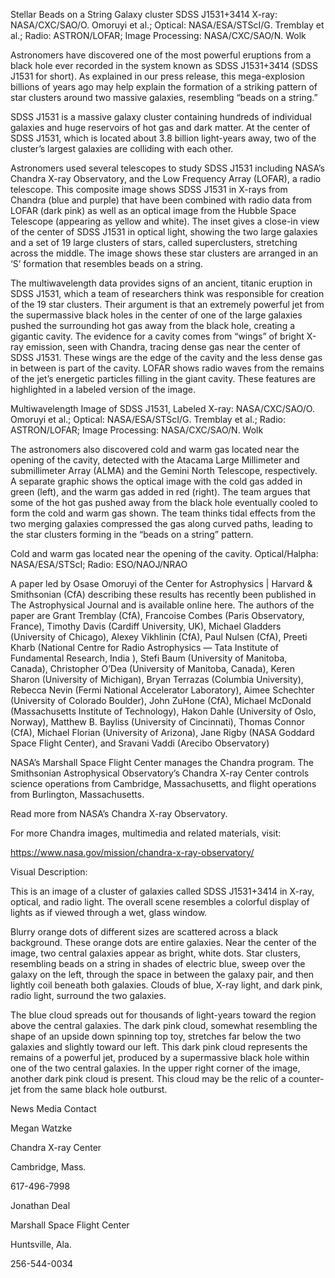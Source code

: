 Stellar Beads on a String 
 Galaxy cluster SDSS J1531+3414 X-ray: NASA/CXC/SAO/O. Omoruyi et al.; Optical: NASA/ESA/STScI/G. Tremblay et al.; Radio: ASTRON/LOFAR; Image Processing: NASA/CXC/SAO/N. Wolk

Astronomers have discovered one of the most powerful eruptions from a black hole ever recorded in the system known as SDSS J1531+3414 (SDSS J1531 for short). As explained in our press release, this mega-explosion billions of years ago may help explain the formation of a striking pattern of star clusters around two massive galaxies, resembling “beads on a string.”

SDSS J1531 is a massive galaxy cluster containing hundreds of individual galaxies and huge reservoirs of hot gas and dark matter. At the center of SDSS J1531, which is located about 3.8 billion light-years away, two of the cluster’s largest galaxies are colliding with each other.

Astronomers used several telescopes to study SDSS J1531 including NASA’s Chandra X-ray Observatory, and the Low Frequency Array (LOFAR), a radio telescope. This composite image shows SDSS J1531 in X-rays from Chandra (blue and purple) that have been combined with radio data from LOFAR (dark pink) as well as an optical image from the Hubble Space Telescope (appearing as yellow and white). The inset gives a close-in view of the center of SDSS J1531 in optical light, showing the two large galaxies and a set of 19 large clusters of stars, called superclusters, stretching across the middle. The image shows these star clusters are arranged in an ‘S’ formation that resembles beads on a string.

The multiwavelength data provides signs of an ancient, titanic eruption in SDSS J1531, which a team of researchers think was responsible for creation of the 19 star clusters. Their argument is that an extremely powerful jet from the supermassive black holes in the center of one of the large galaxies pushed the surrounding hot gas away from the black hole, creating a gigantic cavity. The evidence for a cavity comes from “wings” of bright X-ray emission, seen with Chandra, tracing dense gas near the center of SDSS J1531. These wings are the edge of the cavity and the less dense gas in between is part of the cavity. LOFAR shows radio waves from the remains of the jet’s energetic particles filling in the giant cavity. These features are highlighted in a labeled version of the image.

Multiwavelength Image of SDSS J1531, Labeled X-ray: NASA/CXC/SAO/O. Omoruyi et al.; Optical: NASA/ESA/STScI/G. Tremblay et al.; Radio: ASTRON/LOFAR; Image Processing: NASA/CXC/SAO/N. Wolk

The astronomers also discovered cold and warm gas located near the opening of the cavity, detected with the Atacama Large Millimeter and submillimeter Array (ALMA) and the Gemini North Telescope, respectively. A separate graphic shows the optical image with the cold gas added in green (left), and the warm gas added in red (right). The team argues that some of the hot gas pushed away from the black hole eventually cooled to form the cold and warm gas shown. The team thinks tidal effects from the two merging galaxies compressed the gas along curved paths, leading to the star clusters forming in the “beads on a string” pattern.

Cold and warm gas located near the opening of the cavity. Optical/Halpha: NASA/ESA/STScI; Radio: ESO/NAOJ/NRAO

A paper led by Osase Omoruyi of the Center for Astrophysics | Harvard & Smithsonian (CfA) describing these results has recently been published in The Astrophysical Journal and is available online here. The authors of the paper are Grant Tremblay (CfA), Francoise Combes (Paris Observatory, France), Timothy Davis (Cardiff University, UK), Michael Gladders (University of Chicago), Alexey Vikhlinin (CfA), Paul Nulsen (CfA), Preeti Kharb (National Centre for Radio Astrophysics — Tata Institute of Fundamental Research, India ), Stefi Baum (University of Manitoba, Canada), Christopher O’Dea (University of Manitoba, Canada), Keren Sharon (University of Michigan), Bryan Terrazas (Columbia University), Rebecca Nevin (Fermi National Accelerator Laboratory), Aimee Schechter (University of Colorado Boulder), John ZuHone (CfA), Michael McDonald (Massachusetts Institute of Technology), Hakon Dahle (University of Oslo, Norway), Matthew B. Bayliss (University of Cincinnati), Thomas Connor (CfA), Michael Florian (University of Arizona), Jane Rigby (NASA Goddard Space Flight Center), and Sravani Vaddi (Arecibo Observatory)

NASA’s Marshall Space Flight Center manages the Chandra program. The Smithsonian Astrophysical Observatory’s Chandra X-ray Center controls science operations from Cambridge, Massachusetts, and flight operations from Burlington, Massachusetts.

Read more from NASA’s Chandra X-ray Observatory.

For more Chandra images, multimedia and related materials, visit:

https://www.nasa.gov/mission/chandra-x-ray-observatory/

Visual Description:

This is an image of a cluster of galaxies called SDSS J1531+3414 in X-ray, optical, and radio light. The overall scene resembles a colorful display of lights as if viewed through a wet, glass window.

Blurry orange dots of different sizes are scattered across a black background. These orange dots are entire galaxies. Near the center of the image, two central galaxies appear as bright, white dots. Star clusters, resembling beads on a string in shades of electric blue, sweep over the galaxy on the left, through the space in between the galaxy pair, and then lightly coil beneath both galaxies. Clouds of blue, X-ray light, and dark pink, radio light, surround the two galaxies.

The blue cloud spreads out for thousands of light-years toward the region above the central galaxies. The dark pink cloud, somewhat resembling the shape of an upside down spinning top toy, stretches far below the two galaxies and slightly toward our left. This dark pink cloud represents the remains of a powerful jet, produced by a supermassive black hole within one of the two central galaxies. In the upper right corner of the image, another dark pink cloud is present. This cloud may be the relic of a counter-jet from the same black hole outburst.

News Media Contact

Megan Watzke

Chandra X-ray Center

Cambridge, Mass.

617-496-7998

Jonathan Deal

Marshall Space Flight Center

Huntsville, Ala.

256-544-0034